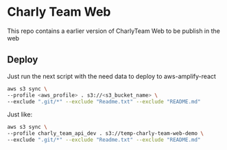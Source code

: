 # Charly Team Web

This repo contains a earlier version of CharlyTeam Web to be publish in the web

## Deploy

Just run the next script with the need data to deploy to aws-amplify-react

```bash
aws s3 sync \
--profile <aws_profile> . s3://<s3_bucket_name> \
--exclude ".git/*" --exclude "Readme.txt" --exclude "README.md"
```

Just like:

```bash
aws s3 sync \
--profile charly_team_api_dev . s3://temp-charly-team-web-demo \
--exclude ".git/*" --exclude "Readme.txt" --exclude "README.md"
```

